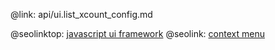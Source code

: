 @link: api/ui.list_xcount_config.md

@seolinktop: [javascript ui framework](https://webix.com)
@seolink: [context menu](https://webix.com/widget/contextmenu/)
